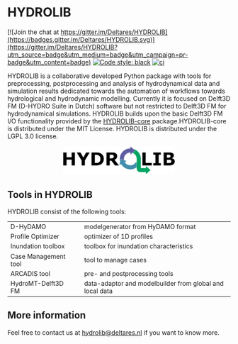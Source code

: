 # HYDROLIB

[![Join the chat at https://gitter.im/Deltares/HYDROLIB](https://badges.gitter.im/Deltares/HYDROLIB.svg)](https://gitter.im/Deltares/HYDROLIB?utm_source=badge&utm_medium=badge&utm_campaign=pr-badge&utm_content=badge)
[![Code style: black](https://img.shields.io/badge/code%20style-black-000000.svg)](https://github.com/psf/black)
[![ci](https://github.com/Deltares/HYDROLIB/actions/workflows/ci.yml/badge.svg)](https://github.com/Deltares/HYDROLIB/actions/workflows/ci.yml)

HYDROLIB is a collaborative developed Python package with tools for preprocessing, postprocessing and analysis of hydrodynamical data and simulation results dedicated towards the automation of workflows towards hydrological and hydrodynamic modelling. Currently it is focused on Delft3D FM (D-HYDRO Suite in Dutch) software but not restricted to Delft3D FM  for hydrodynamical simulations.
HYDROLIB builds upon the basic Delft3D FM I/O functionality provided by the [HYDROLIB-core](https://github.com/Deltares/HYDROLIB-core) package.HYDROLIB-core is distributed under the MIT License. HYDROLIB is distributed under the LGPL 3.0 license.  

<div align="center">
<img src="images/HYDROLIB_logo_paths.svg" width="50%">
</div>

## Tools in HYDROLIB
HYDROLIB consist of the following tools:
<style>
td, th {
   border: none!important;
}
</style>

|            |   |                |
|-----------------------|---|------------------------------|
| D-HyDAMO               |   | modelgenerator from HyDAMO format |
| Profile Optimizer     |   | optimizer of 1D profiles                             |
| Inundation toolbox    |   | toolbox for inundation characteristics                             |
| Case Management tool  |   | tool to manage cases                             |
| ARCADIS tool          |   | pre- and postprocessing tools                             |
| HydroMT-Delft3D FM    |   | data-adaptor and modelbuilder from global and local data                             |

## More information
Feel free to contact us at <a href="mailto:hydrolib@deltares.nl">hydrolib@deltares.nl</a> if you want to know more. 
